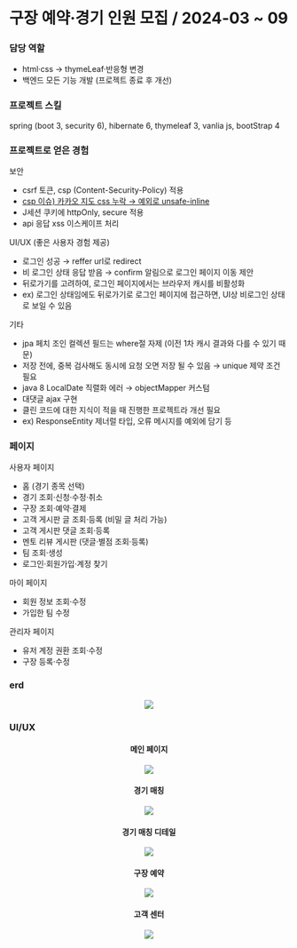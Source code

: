 <h1>구장 예약·경기 인원 모집 / 2024-03 ~ 09</h1>

### 담당 역할
<ul>
  <li>html·css → thymeLeaf·반응형 변경 </li>
  <li>백엔드 모든 기능 개발 (프로젝트 종료 후 개선)</li>
</ul>
 
### 프로젝트 스킬
spring (boot 3, security 6), hibernate 6, thymeleaf 3, vanlia js,  bootStrap 4

### 프로젝트로 얻은 경험

보안
<ul>
  <li>csrf 토큰, csp (Content-Security-Policy) 적용</li>
  <li>
    <a href="https://github.com/kimtaehyun304/poma/blob/e3c4a97d4deb1eb61b1e4075d94dff6c39c7e2a5/src/main/java/goinmul/sportsmanage/config/SecurityConfig.java#L47">
      csp 이슈) 카카오 지도 css 누락 → 예외로 unsafe-inline</li>
    </a>
  <li>J세션 쿠키에 httpOnly, secure 적용</li>
  <li>api 응답 xss 이스케이프 처리</li>
</ul>

UI/UX (좋은 사용자 경험 제공)
<ul>
    <li>로그인 성공 → reffer url로 redirect</li>
    <li>비 로그인 상태 응답 받음 → confirm 알림으로 로그인 페이지 이동 제안</li>
    <li>뒤로가기를 고려하여, 로그인 페이지에서는 브라우저 캐시를 비활성화</li>
    <li>ex) 로그인 상태임에도 뒤로가기로 로그인 페이지에 접근하면, UI상 비로그인 상태로 보일 수 있음</li>
</ul>

기타
<ul>
    <li>jpa 페치 조인 컬렉션 필드는 where절 자제 (이전 1차 캐시 결과와 다를 수 있기 때문)</li>
    <li>저장 전에, 중복 검사해도 동시에 요청 오면 저장 될 수 있음 → unique 제약 조건 필요</li>
    <li>java 8 LocalDate 직렬화 에러 → objectMapper 커스텀</li>
    <li>대댓글 ajax 구현</li>
    <li>클린 코드에 대한 지식이 적을 때 진행한 프로젝트라 개선 필요</li>
    <li>ex) ResponseEntity 제너럴 타입, 오류 메시지를 예외에 담기 등</li>
</ul>

### 페이지

사용자 페이지
<ul>
  <li>홈 (경기 종목 선택)</li>
  <li>경기 조회·신청·수정·취소</li>
  <li>구장 조회·예약·결제</li>
  <li>고객 게시판 글 조회·등록 (비밀 글 처리 가능)</li>
  <li>고객 게시판 댓글 조회·등록</li>
  <li>멘토 리뷰 게시판 (댓글·별점 조회·등록)</li>
  <li>팀 조회·생성</li>
  <li>로그인·회원가입·계정 찾기</li>
</ul>

마이 페이지
<ul>
  <li>회원 정보 조회·수정</li>
  <li>가입한 팀 수정</li>
</ul>

관리자 페이지
<ul>
  <li>유저 계정 권환 조회·수정</li>
  <li>구장 등록·수정</li>
</ul>

### erd
<p align="center">
<img src="https://github.com/user-attachments/assets/9011057d-cb83-41bc-8784-0d4d352f92ed"/>
</p>

### UI/UX
<h4 align="center">메인 페이지</h4>
<p align="center">
<img src="https://github.com/user-attachments/assets/0888f4c6-6062-4016-9dda-0f2f571e83b2" />
</p>

<h4 align="center">경기 매칭</h4>
<p align="center">
<img src="https://github.com/user-attachments/assets/c8e7dd30-e881-4868-b07d-129649a2ee76" />
</p>

<h4 align="center">경기 매칭 디테일</h4>
<p align="center">
<img src="https://github.com/user-attachments/assets/043ce53f-9a90-4586-8822-2c6e6f0678ea" />
</p>

<h4 align="center">구장 예약</h4>
<p align="center">
<img src="https://github.com/user-attachments/assets/2c17759a-da31-4834-a7c0-3da393ad58f4" />
</p>

<h4 align="center">고객 센터</h4>
<p align="center">
<img src="https://github.com/user-attachments/assets/771149c7-c421-4b11-aa97-5d54cf8e1e9d" />
</p>
